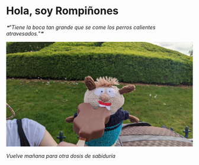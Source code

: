 # Hola, soy Rompiñones

<!--STARTS_HERE_QUOTE_README-->
<i>❝"Tiene la boca tan grande que se come los perros calientes atravesados."❞</i>
<!--ENDS_HERE_QUOTE_README-->

<!--START_SECTION:update_image-->
![alt text](https://raw.githubusercontent.com/focaalvarez/rompinones/main/.github/images/IMG_20220428_180349.jpg?raw=true)
<!--END_SECTION:update_image-->

*Vuelve mañana para otra dosis de sabiduría*
